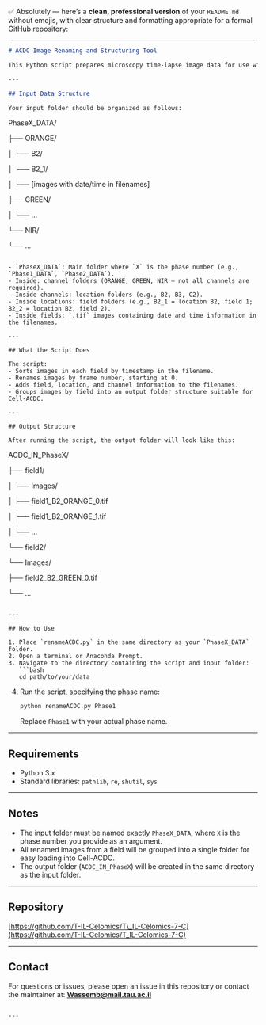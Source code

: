 ✅ Absolutely — here’s a **clean, professional version** of your `README.md` without emojis, with clear structure and formatting appropriate for a formal GitHub repository:

---

```markdown
# ACDC Image Renaming and Structuring Tool

This Python script prepares microscopy time-lapse image data for use with **Cell-ACDC**. It renames and reorganizes image files from the Tsarfaty Lab format into a structure compatible with Cell-ACDC processing.

---

## Input Data Structure

Your input folder should be organized as follows:

```

PhaseX_DATA/

├── ORANGE/

│ └── B2/

│ └── B2_1/

│ └── [images with date/time in filenames]

├── GREEN/

│ └── ...

└── NIR/

└── ...


```

- `PhaseX_DATA`: Main folder where `X` is the phase number (e.g., `Phase1_DATA`, `Phase2_DATA`).
- Inside: channel folders (ORANGE, GREEN, NIR — not all channels are required).
- Inside channels: location folders (e.g., B2, B3, C2).
- Inside locations: field folders (e.g., B2_1 = location B2, field 1; B2_2 = location B2, field 2).
- Inside fields: `.tif` images containing date and time information in the filenames.

---

## What the Script Does

The script:
- Sorts images in each field by timestamp in the filename.
- Renames images by frame number, starting at 0.
- Adds field, location, and channel information to the filenames.
- Groups images by field into an output folder structure suitable for Cell-ACDC.

---

## Output Structure

After running the script, the output folder will look like this:

```

ACDC_IN_PhaseX/

├── field1/

│ └── Images/

│ ├── field1_B2_ORANGE_0.tif

│ ├── field1_B2_ORANGE_1.tif

│ └── ...

└── field2/

└── Images/

├── field2_B2_GREEN_0.tif

└── ...

````

---

## How to Use

1. Place `renameACDC.py` in the same directory as your `PhaseX_DATA` folder.
2. Open a terminal or Anaconda Prompt.
3. Navigate to the directory containing the script and input folder:
   ```bash
   cd path/to/your/data
````

4. Run the script, specifying the phase name:

   ```bash
   python renameACDC.py Phase1
   ```

   Replace `Phase1` with your actual phase name.

---

## Requirements

* Python 3.x
* Standard libraries: `pathlib`, `re`, `shutil`, `sys`

---

## Notes

* The input folder must be named exactly `PhaseX_DATA`, where `X` is the phase number you provide as an argument.
* All renamed images from a field will be grouped into a single folder for easy loading into Cell-ACDC.
* The output folder (`ACDC_IN_PhaseX`) will be created in the same directory as the input folder.

---

## Repository

[https://github.com/T-IL-Celomics/T\_IL-Celomics-7-C](https://github.com/T-IL-Celomics/T_IL-Celomics-7-C)

---

## Contact

For questions or issues, please open an issue in this repository or contact the maintainer at:
**[Wassemb@mail.tau.ac.il](mailto:Wassemb@mail.tau.ac.il)**

```

---

